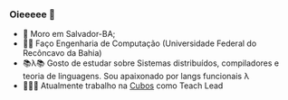### Oieeeee 👋

- 🏡 Moro em Salvador-BA;
- 🤷🏽‍ Faço Engenharia de Computação (Universidade Federal do Recôncavo da Bahia)
- 📚λ📚 Gosto de estudar sobre Sistemas distribuídos, compiladores e teoria de linguagens. Sou apaixonado por langs funcionais λ
- 👨🏽‍💻 Atualmente trabalho na [Cubos](https://cubos.io/) como Teach Lead

<!--
**joshuapassos/joshuapassos** is a ✨ _special_ ✨ repository because its `README.md` (this file) appears on your GitHub profile.

Here are some ideas to get you started:

- 🔭 I’m currently working on ...
- 🌱 I’m currently learning ...
- 👯 I’m looking to collaborate on ...
- 🤔 I’m looking for help with ...
- 💬 Ask me about ...
- 📫 How to reach me: ...
- 😄 Pronouns: ...
- ⚡ Fun fact: ...
-->
